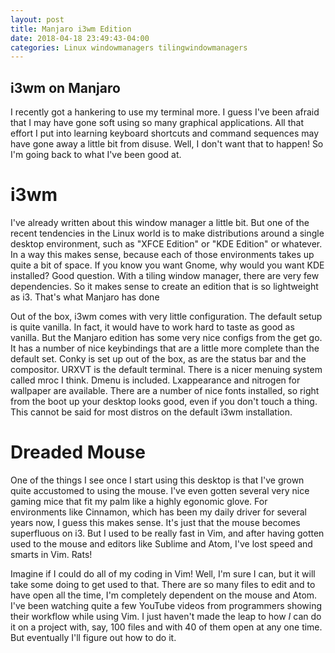 ```yaml
---
layout: post
title: Manjaro i3wm Edition
date: 2018-04-18 23:49:43-04:00
categories: Linux windowmanagers tilingwindowmanagers
---
```


## i3wm on Manjaro

I recently got a hankering to use my terminal more.  I guess I've been afraid
that I may have gone soft using so many graphical applications.  All that effort
I put into learning keyboard shortcuts and command sequences may have gone away
a little bit from disuse.  Well, I don't want that to happen!  So I'm going back
to what I've been good at.

# i3wm

I've already written about this window manager a little bit.  But one of the
recent tendencies in the Linux world is to make distributions around a single
desktop environment, such as "XFCE Edition" or "KDE Edition" or whatever.  In a
way this makes sense, because each of those environments takes up quite a bit of
space.  If you know you want Gnome, why would you want KDE installed?  Good
question.  With a tiling window manager, there are very few dependencies.  So it
makes sense to create an edition that is so lightweight as i3.  That's what
Manjaro has done

Out of the box, i3wm comes with very little configuration.  The default setup is
quite vanilla.  In fact, it would have to work hard to taste as good as vanilla.
But the Manjaro edition has some very nice configs from the get go.  It has a
number of nice keybindings that are a little more complete than the default set.
Conky is set up out of the box, as are the status bar and the compositor.  URXVT
is the default terminal.  There is a nicer menuing system called mroc I think.
Dmenu is included.  Lxappearance and nitrogen for wallpaper are available.
There are a number of nice fonts installed, so right from the boot up your
desktop looks good, even if you don't touch a thing.  This cannot be said for
most distros on the default i3wm installation.

# Dreaded Mouse

One of the things I see once I start using this desktop is that I've grown quite
accustomed to using the mouse.  I've even gotten several very nice gaming mice
that fit my palm like a highly egonomic glove.  For environments like Cinnamon,
which has been my daily driver for several years now, I guess this makes sense.
It's just that the mouse becomes superfluous on i3. But I used to be really fast
in Vim, and after having gotten used to the mouse and editors like Sublime and
Atom, I've lost speed and smarts in Vim.  Rats!

Imagine if I could do all of my coding in Vim!  Well, I'm sure I can, but it
will take some doing to get used to that.  There are so many files to edit and
to have open all the time, I'm completely dependent on the mouse and Atom.  I've
been watching quite a few YouTube videos from programmers showing their workflow
while using Vim.  I just haven't made the leap to how _I_ can do it on a project
with, say, 100 files and with 40 of them open at any one time.  But eventually
I'll figure out how to do it.





